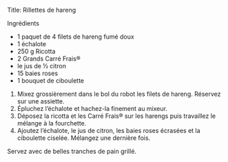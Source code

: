 Title: Rillettes de hareng

Ingrédients
- 1 paquet de 4 filets de hareng fumé doux
- 1 échalote
- 250 g Ricotta
- 2 Grands Carré Frais®
- le jus de ½ citron
- 15 baies roses
- 1 bouquet de ciboulette

1. Mixez grossièrement dans le bol du robot les filets de hareng. Réservez sur une assiette.
2. Épluchez l’échalote et hachez-la finement au mixeur.
3. Déposez la ricotta et les Carré Frais® sur les harengs puis travaillez le mélange à la fourchette.
4. Ajoutez l’échalote, le jus de citron, les baies roses écrasées et la ciboulette ciselée. Mélangez une dernière fois.

Servez avec de belles tranches de pain grillé.

